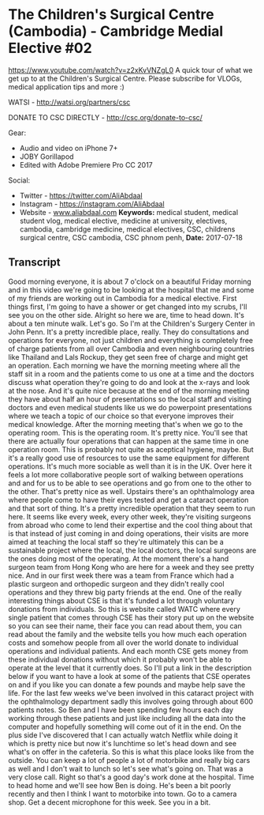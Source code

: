 # The Children's Surgical Centre (Cambodia) - Cambridge Medial Elective #02
https://www.youtube.com/watch?v=z2xKvVNZgL0
A quick tour of what we get up to at the Children's Surgical Centre. Please subscribe for VLOGs, medical application tips and more :)

WATSI - http://watsi.org/partners/csc

DONATE TO CSC DIRECTLY - http://csc.org/donate-to-csc/

Gear:
- Audio and video on iPhone 7+ 
- JOBY Gorillapod
- Edited with Adobe Premiere Pro CC 2017

Social:
- Twitter - https://twitter.com/AliAbdaal
- Instagram - https://instagram.com/AliAbdaal
- Website - www.aliabdaal.com
**Keywords:** medical student, medical student vlog, medical elective, medicine at university, electives, cambodia, cambridge medicine, medical electives, CSC, childrens surgical centre, CSC cambodia, CSC phnom penh, 
**Date:** 2017-07-18

## Transcript
 Good morning everyone, it is about 7 o'clock on a beautiful Friday morning and in this video we're going to be looking at the hospital that me and some of my friends are working out in Cambodia for a medical elective. First things first, I'm going to have a shower or get changed into my scrubs, I'll see you on the other side. Alright so here we are, time to head down. It's about a ten minute walk. Let's go. So I'm at the Children's Surgery Center in John Penn. It's a pretty incredible place, really. They do consultations and operations for everyone, not just children and everything is completely free of charge patients from all over Cambodia and even neighbouring countries like Thailand and Lals Rockup, they get seen free of charge and might get an operation. Each morning we have the morning meeting where all the staff sit in a room and the patients come to us one at a time and the doctors discuss what operation they're going to do and look at the x-rays and look at the nose. And it's quite nice because at the end of the morning meeting they have about half an hour of presentations so the local staff and visiting doctors and even medical students like us we do powerpoint presentations where we teach a topic of our choice so that everyone improves their medical knowledge. After the morning meeting that's when we go to the operating room. This is the operating room. It's pretty nice. You'll see that there are actually four operations that can happen at the same time in one operation room. This is probably not quite as aceptical hygiene, maybe. But it's a really good use of resources to use the same equipment for different operations. It's much more sociable as well than it is in the UK. Over here it feels a lot more collaborative people sort of walking between operations and and for us to be able to see operations and go from one to the other to the other. That's pretty nice as well. Upstairs there's an ophthalmology area where people come to have their eyes tested and get a cataract operation and that sort of thing. It's a pretty incredible operation that they seem to run here. It seems like every week, every other week, they're visiting surgeons from abroad who come to lend their expertise and the cool thing about that is that instead of just coming in and doing operations, their visits are more aimed at teaching the local staff so they're ultimately this can be a sustainable project where the local, the local doctors, the local surgeons are the ones doing most of the operating. At the moment there's a hand surgeon team from Hong Kong who are here for a week and they see pretty nice. And in our first week there was a team from France which had a plastic surgeon and orthopedic surgeon and they didn't really cool operations and they threw big party friends at the end. One of the really interesting things about CSE is that it's funded a lot through voluntary donations from individuals. So this is website called WATC where every single patient that comes through CSE has their story put up on the website so you can see their name, their face you can read about them, you can read about the family and the website tells you how much each operation costs and somehow people from all over the world donate to individual operations and individual patients. And each month CSE gets money from these individual donations without which it probably won't be able to operate at the level that it currently does. So I'll put a link in the description below if you want to have a look at some of the patients that CSE operates on and if you like you can donate a few pounds and maybe help save the life. For the last few weeks we've been involved in this cataract project with the ophthalmology department sadly this involves going through about 600 patients notes. So Ben and I have been spending few hours each day working through these patients and just like including all the data into the computer and hopefully something will come out of it in the end. On the plus side I've discovered that I can actually watch Netflix while doing it which is pretty nice but now it's lunchtime so let's head down and see what's on offer in the cafeteria. So this is what this place looks like from the outside. You can keep a lot of people a lot of motorbike and really big cars as well and I don't wait to lunch so let's see what's going on. That was a very close call. Right so that's a good day's work done at the hospital. Time to head home and we'll see how Ben is doing. He's been a bit poorly recently and then I think I want to motorbike into town. Go to a camera shop. Get a decent microphone for this week. See you in a bit.
